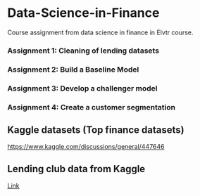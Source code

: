 # Data-Science-in-Finance
Course assignment from data science in finance in Elvtr course.

### Assignment 1: Cleaning of lending datasets 

### Assignment 2: Build a Baseline Model 

### Assignment 3: Develop a challenger model

### Assignment 4: Create a customer segmentation

### 

## Kaggle datasets (Top finance datasets)
https://www.kaggle.com/discussions/general/447646 

## Lending club data from Kaggle 
[Link](https://www.kaggle.com/code/faressayah/lending-club-loan-defaulters-prediction#%E2%9C%94%EF%B8%8F-Artificial-Neural-Networks-(ANNs))
